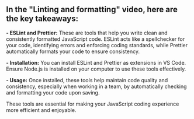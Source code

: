 ## In the "Linting and formatting" video, here are the key takeaways:

**- ESLint and Prettier:** These are tools that help you write clean and consistently formatted JavaScript code. ESLint acts like a spellchecker for your code, identifying errors and enforcing coding standards, while Prettier automatically formats your code to ensure consistency.

**- Installation:** You can install ESLint and Prettier as extensions in VS Code. Ensure Node.js is installed on your computer to use these tools effectively.

**- Usage:** Once installed, these tools help maintain code quality and consistency, especially when working in a team, by automatically checking and formatting your code upon saving.

These tools are essential for making your JavaScript coding experience more efficient and enjoyable.
